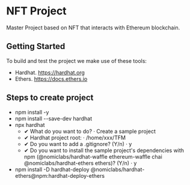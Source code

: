 # NFT Project
Master Project based on NFT that interacts with Ethereum blockchain.

## Getting Started
To build and test the project we make use of these tools:
- Hardhat. <https://hardhat.org>
- Ethers. <https://docs.ethers.io>

## Steps to create project
- npm install -y
- npm install --save-dev hardhat
- npx hardhat 
  - ✔ What do you want to do? · Create a sample project
  - ✔ Hardhat project root: · /home/xxx/TFM
  - ✔ Do you want to add a .gitignore? (Y/n) · y
  - ✔ Do you want to install the sample project's dependencies with npm (@nomiclabs/hardhat-waffle ethereum-waffle chai @nomiclabs/hardhat-ethers ethers)? (Y/n) · y
- npm install -D hardhat-deploy @nomiclabs/hardhat-ethers@npm:hardhat-deploy-ethers
